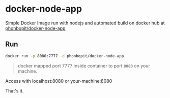 # docker-node-app

Simple Docker Image run with nodejs and automated build on docker hub at  [phonbopit/docker-node-app](https://hub.docker.com/r/phonbopit/docker-node-app/)

## Run

```bash
docker run -p 8080:7777 -d phonbopit/docker-node-app
```

> docker mapped port 7777 inside container to port `8080` on your machine.

Access with localhost:8080 or your-machine:8080

That's it.

